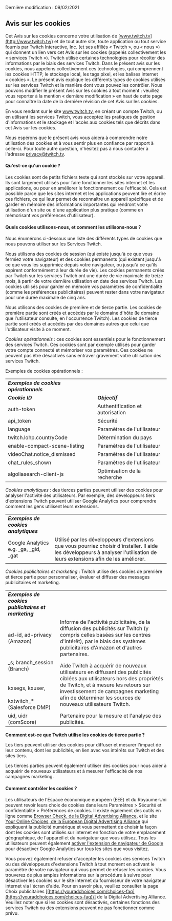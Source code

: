Dernière modification : 09/02/2021

**Avis sur les cookies**
------------------------

Cet Avis sur les cookies concerne votre utilisation de [www.twitch.tv](http://www.twitch.tv/) et de tout autre site, toute application ou tout service fournis par Twitch Interactive, Inc. (et ses affiliés « Twitch », ou « nous ») qui donnent un lien vers cet Avis sur les cookies (appelés collectivement les « services Twitch »). Twitch utilise certaines technologies pour récolter des informations par le biais des services Twitch. Dans le présent avis sur les cookies, nous appelons collectivement ces technologies, qui comprennent les cookies HTTP, le stockage local, les tags pixel, et les balises internet « cookies ». Le présent avis explique les différents types de cookies utilisés sur les services Twitch et la manière dont vous pouvez les contrôler. Nous pouvons modifier le présent Avis sur les cookies à tout moment : veuillez vous reporter à la mention « dernière modification » en haut de cette page pour connaître la date de la dernière révision de cet Avis sur les cookies. 

En vous rendant sur le site www.twitch.tv, en créant un compte Twitch, ou en utilisant les services Twitch, vous acceptez les pratiques de gestion d'informations et le stockage et l'accès aux cookies tels que décrits dans cet Avis sur les cookies.

Nous espérons que le présent avis vous aidera à comprendre notre utilisation des cookies et à vous sentir plus en confiance par rapport à celle-ci. Pour toute autre question, n'hésitez pas à nous contacter à l'adresse privacy@twitch.tv.

#### **Qu'est-ce qu'un cookie ?**

Les cookies sont de petits fichiers texte qui sont stockés sur votre appareil. Ils sont largement utilisés pour faire fonctionner les sites internet et les applications, ou pour en améliorer le fonctionnement ou l'efficacité. Cela est possible parce que les sites internet et les applications peuvent lire et écrire ces fichiers, ce qui leur permet de reconnaître un appareil spécifique et de garder en mémoire des informations importantes qui rendront votre utilisation d'un site ou d'une application plus pratique (comme en mémorisant vos préférences d'utilisateur).

#### **Quels cookies utilisons-nous, et comment les utilisons-nous ?**

Nous énumérons ci-dessous une liste des différents types de cookies que nous pouvons utiliser sur les Services Twitch.

Nous utilisons des cookies de session (qui existe jusqu'à ce que vous fermiez votre navigateur) et des cookies permanents (qui existent jusqu'à ce que vous les supprimiez depuis votre navigateur, ou jusqu'à ce qu'ils expirent conformément à leur durée de vie). Les cookies permanents créés par Twitch sur les services Twitch ont une durée de vie maximale de treize mois, à partir de votre dernière utilisation en date des services Twitch. Les cookies utilisés pour garder en mémoire vos paramètres de confidentialité (comme les préférences publicitaires) peuvent rester dans votre navigateur pour une durée maximale de cinq ans.

Nous utilisons des cookies de première et de tierce partie. Les cookies de première partie sont créés et accédés par le domaine d'hôte (le domaine que l'utilisateur consulte, en l'occurrence Twitch). Les cookies de tierce partie sont créés et accédés par des domaines autres que celui que l'utilisateur visite à ce moment.

_Cookies opérationnels_ : ces cookies sont essentiels pour le fonctionnement des services Twitch. Ces cookies sont par exemple utilisés pour garder votre compte connecté et mémoriser vos paramètres. Ces cookies ne peuvent pas être désactivés sans entraver gravement votre utilisation des services Twitch. 

Exemples de cookies opérationnels :

|     |     |
| --- | --- |
| **_Exemples de cookies opérationnels_** |     |
| **_Cookie ID_** | **_Objectif_** |
| auth-token | Authentification et autorisation |
| api\_token | Sécurité |
| language | Paramètres de l'utilisateur |
| twitch.lohp.countryCode | Détermination du pays |
| enable-compact-scene-listing | Paramètres de l'utilisateur |
| videoChat.notice\_dismissed | Paramètres de l'utilisateur |
| chat\_rules\_shown | Paramètres de l'utilisateur |
| algoliasearch-client-js | Optimisation de la recherche |

_Cookies analytiques_ : des tierces parties peuvent utiliser des cookies pour analyser l'activité des utilisateurs. Par exemple, des développeurs tiers d'extensions Twitch peuvent utiliser Google Analytics pour comprendre comment les gens utilisent leurs extensions.

|     |     |
| --- | --- |
| **_Exemples de cookies analytiques_** |     |
| Google Analytics e.g. \_ga, \_gid, \_gat | Utilisé par les développeurs d'extensions que vous pourriez choisir d'installer. Il aide les développeurs à analyser l'utilisation de leurs extensions afin de les améliorer. |

_Cookies publicitaires et marketing_ : Twitch utilise des cookies de première et tierce partie pour personnaliser, évaluer et diffuser des messages publicitaires et marketing.

|     |     |
| --- | --- |
| **_Exemples de cookies publicitaires et marketing_** |     |
| ad-id, ad-privacy (Amazon) | Informe de l'activité publicitaire, de la diffusion des publicités sur Twitch (y compris celles basées sur les centres d'intérêt), par le biais des systèmes publicitaires d'Amazon et d'autres partenaires. |
| \_s; branch\_session (Branch)  <br> <br><br>kxsegs, kxuser,<br><br>kxtwitch\_\* (Salesforce DMP) | Aide Twitch à acquérir de nouveaux utilisateurs en diffusant des publicités ciblées aux utilisateurs hors des propriétés de Twitch, et à mesure les retours sur investissement de campagnes marketing afin de déterminer les sources de nouveaux utilisateurs Twitch. |
| uid, uidr (comScore) | Partenaire pour la mesure et l'analyse des publicités. |

**Comment est-ce que Twitch utilise les cookies de tierce partie ?**

Les tiers peuvent utiliser des cookies pour diffuser et mesurer l'impact de leur contenu, dont les publicités, en lien avec vos intérêts sur Twitch et des sites tiers.

Les tierces parties peuvent également utiliser des cookies pour nous aider à acquérir de nouveaux utilisateurs et à mesurer l'efficacité de nos campagnes marketing.

#### **Comment contrôler les cookies ?**

Les utilisateurs de l'Espace économique européen (EEE) et du Royaume-Uni peuvent revoir leurs choix de cookies dans leurs Paramètres > Sécurité et confidentialité > Préférences de cookies. Il existe également des outils en ligne comme [Browser Check, de la Digital Advertising Alliance](https://optout.aboutads.info/?c=2&lang=EN), et le site [Your Online Choices, de la European Digital Advertising Alliance](https://www.youronlinechoices.com/) qui expliquent la publicité numérique et vous permettent de choisir la façon dont les cookies sont utilisés sur internet en fonction de votre emplacement géographique, de l'appareil et du navigateur que vous utilisez. Tous les utilisateurs peuvent également [activer l'extension de navigateur de Google](https://tools.google.com/dlpage/gaoptout) pour désactiver Google Analytics sur tous les sites que vous visitez.

Vous pouvez également refuser d'accepter les cookies des services Twitch ou des développeurs d'extensions Twitch à tout moment en activant le paramètre de votre navigateur qui vous permet de refuser les cookies. Vous trouverez de plus amples informations sur la procédure à suivre pour désactiver les cookies sur le site internet du fournisseur de votre navigateur internet via l'écran d'aide. Pour en savoir plus, veuillez consulter la page Choix publicitaires \[[https://youradchoices.com/choices-faq](https://youradchoices.com/choices-faq)\] de la Digital Advertising Alliance. Veuillez noter que si les cookies sont désactivés, certaines fonctions des services Twitch ou des extensions peuvent ne pas fonctionner comme prévu.
